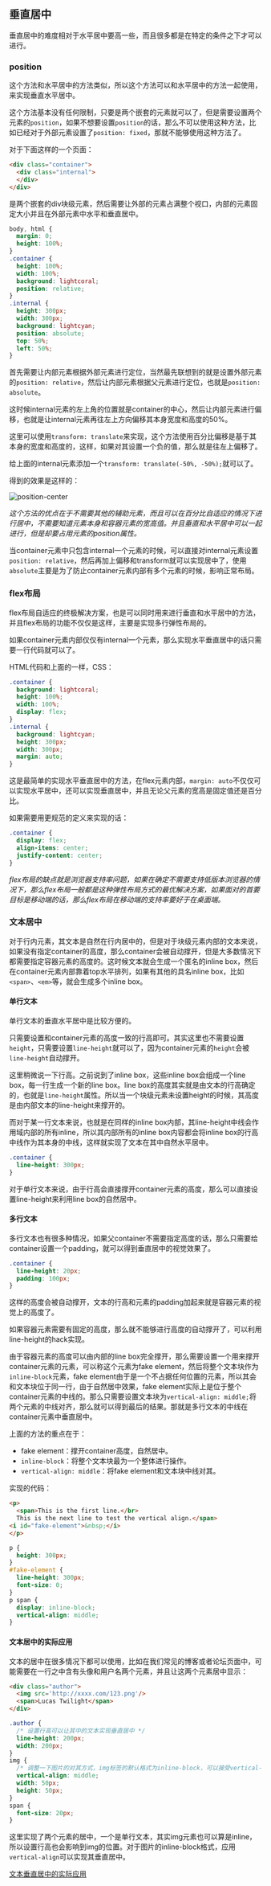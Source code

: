 ## 垂直居中

垂直居中的难度相对于水平居中要高一些，而且很多都是在特定的条件之下才可以进行。

### position

这个方法和水平居中的方法类似，所以这个方法可以和水平居中的方法一起使用，来实现垂直水平居中。

这个方法基本没有任何限制，只要是两个嵌套的元素就可以了，但是需要设置两个元素的`position`，如果不想要设置`position`的话，那么不可以使用这种方法，比如已经对于外部元素设置了`position: fixed`，那就不能够使用这种方法了。

对于下面这样的一个页面：

```Html
<div class="container">
  <div class="internal">
  </div>
</div>
```

是两个嵌套的div块级元素，然后需要让外部的元素占满整个视口，内部的元素固定大小并且在外部元素中水平和垂直居中。

```Css
body, html {
  margin: 0;
  height: 100%;
}
.container {
  height: 100%;
  width: 100%;
  background: lightcoral;
  position: relative;
}
.internal {
  height: 300px;
  width: 300px;
  background: lightcyan;
  position: absolute;
  top: 50%;
  left: 50%;
}
```

首先需要让内部元素根据外部元素进行定位，当然最先联想到的就是设置外部元素的`position: relative`，然后让内部元素根据父元素进行定位，也就是`position: absolute`。

这时候internal元素的左上角的位置就是container的中心，然后让内部元素进行偏移，也就是让internal元素再往左上方向偏移其本身宽度和高度的50%。

这里可以使用`transform: translate`来实现，这个方法使用百分比偏移是基于其本身的宽度和高度的，这样，如果对其设置一个负的值，那么就是往左上偏移了。

给上面的internal元素添加一个`transform: translate(-50%, -50%);`就可以了。

得到的效果是这样的：

![position-center](./position-center.png)

*这个方法的优点在于不需要其他的辅助元素，而且可以在百分比自适应的情况下进行居中，不需要知道元素本身和容器元素的宽高值。并且垂直和水平居中可以一起进行，但是却要占用元素的position属性。*

当container元素中只包含internal一个元素的时候，可以直接对internal元素设置`position: relative`，然后再加上偏移和transform就可以实现居中了，使用`absolute`主要是为了防止container元素内部有多个元素的时候，影响正常布局。

### flex布局

flex布局自适应的终极解决方案，也是可以同时用来进行垂直和水平居中的方法，并且flex布局的功能不仅仅是这样，主要是实现多行弹性布局的。

如果container元素内部仅仅有internal一个元素，那么实现水平垂直居中的话只需要一行代码就可以了。

HTML代码和上面的一样，CSS：

```css
.container {
  background: lightcoral;
  height: 100%;
  width: 100%;
  display: flex;
}
.internal {
  background: lightcyan;
  height: 300px;
  width: 300px;
  margin: auto;
}
```

这是最简单的实现水平垂直居中的方法，在flex元素内部，`margin: auto`不仅仅可以实现水平居中，还可以实现垂直居中，并且无论父元素的宽高是固定值还是百分比。

如果需要用更规范的定义来实现的话：

```css
.container {
  display: flex;
  align-items: center;
  justify-content: center;
}
```

*flex布局的缺点就是浏览器支持率问题，如果在确定不需要支持低版本浏览器的情况下，那么flex布局一般都是这种弹性布局方式的最优解决方案，如果面对的首要目标是移动端的话，那么flex布局在移动端的支持率要好于在桌面端。*

### 文本居中

对于行内元素，其文本是自然在行内居中的，但是对于块级元素内部的文本来说，如果没有指定container的高度，那么container会被自动撑开，但是大多数情况下都需要指定容器元素的高度的。这时候文本就会生成一个匿名的inline box，然后在container元素内部靠着top水平排列，如果有其他的具名inline box，比如`<span>`、`<em>`等，就会生成多个inline box。

#### 单行文本

单行文本的垂直水平居中是比较方便的。

只需要设置和container元素的高度一致的行高即可。其实这里也不需要设置`height`，只需要设置`line-height`就可以了，因为container元素的`height`会被`line-height`自动撑开。

这里稍微说一下行高。之前说到了inline box，这些inline box会组成一个line box，每一行生成一个新的line box。line box的高度其实就是由文本的行高确定的，也就是`line-height`属性。所以当一个块级元素未设置height的时候，其高度是由内部文本的line-height来撑开的。

而对于某一行文本来说，也就是在同样的inline box内部，其line-height中线会作用域内部的所有inline，所以其内部所有的inline box内容都会将inline box的行高中线作为其本身的中线，这样就实现了文本在其中自然水平居中。

```css
.container {
  line-height: 300px;
}
```

对于单行文本来说，由于行高会直接撑开container元素的高度，那么可以直接设置line-height来利用line box的自然居中。

#### 多行文本

多行文本也有很多种情况，如果父container不需要指定高度的话，那么只需要给container设置一个padding，就可以得到垂直居中的视觉效果了。

```css
.container {
  line-height: 20px;
  padding: 100px;
}
```

这样的高度会被自动撑开，文本的行高和元素的padding加起来就是容器元素的视觉上的高度了。

如果容器元素需要有固定的高度，那么就不能够进行高度的自动撑开了，可以利用line-height的hack实现。

由于容器元素的高度可以由内部的line box完全撑开，那么需要设置一个用来撑开container元素的元素，可以称这个元素为fake element，然后将整个文本块作为`inline-block`元素，fake element由于是一个不占据任何位置的元素，所以其会和文本块位于同一行，由于自然居中效果，fake element实际上是位于整个container元素的中线的。那么只需要设置文本块为`vertical-align: middle;`将两个元素的中线对齐，那么就可以得到最后的结果。那就是多行文本的中线在container元素中垂直居中。

上面的方法的重点在于：

* fake element：撑开container高度，自然居中。
* `inline-block`：将整个文本块最为一个整体进行操作。
* `vertical-align: middle`：将fake element和文本块中线对其。

实现的代码：

```html
<p>
  <span>This is the first line.</br>
  This is the next line to test the vertical align.</span>
<i id="fake-element">&nbsp;</i>
</p>
```

```css
p {
  height: 300px;
}
#fake-element {
  line-height: 300px;
  font-size: 0;
}
p span {
  display: inline-block;
  vertical-align: middle;
}
```

#### 文本居中的实际应用

文本的居中在很多情况下都可以使用，比如在我们常见的博客或者论坛页面中，可能需要在一行之中含有头像和用户名两个元素，并且让这两个元素居中显示：

```html
<div class="author">
  <img src='http://xxxx.com/123.png'/>
  <span>Lucas Twilight</span>
</div>
```

```css
.author {
  /* 设置行高可以让其中的文本实现垂直居中 */
  line-height: 200px;
  width: 200px;
}
img {
  /* 调整一下图片的对其方式，img标签的默认格式为inline-block，可以接受vertical-align属性 */
  vertical-align: middle;
  width: 50px;
  height: 50px;
}
span {
  font-size: 20px;
}
```

这里实现了两个元素的居中，一个是单行文本，其实img元素也可以算是inline，所以设置行高也会影响到img的位置。对于图片的inline-block格式，应用`vertical-align`可以实现其垂直居中。

[文本垂直居中的实际应用](http://jsbin.com/sujimudoza/1/edit?html,css,js,output)


